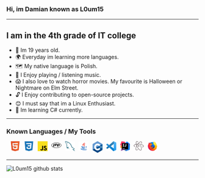### Hi, im Damian known as L0um15

---

## I am in the 4th grade of IT college
- 🎂 Im 19 years old.
- 🌍 Everyday im learning more languages.
- 🗺️ My native language is Polish.
- 🎵 I Enjoy playing / listening music.
- 😱 I also love to watch horror movies. My favourite is Halloween or Nightmare on Elm Street.
- 🔓 I Enjoy contributing to open-source projects.
- 😊 I must say that im a Linux Enthusiast.
- 🤔 Im learning C# currently.

---

### Known Languages / My Tools

<img align="left" style="margin-left: 10px;" width="26x" alt="HTML5" src="https://raw.githubusercontent.com/L0um15/L0um15/master/images/html5.png" />

<img align="left" style="margin-left: 10px;" width="26x" alt="CSS3" src="https://raw.githubusercontent.com/L0um15/L0um15/master/images/css.png" />

<img align="left" style="margin-left: 10px;" width="26x" alt="JavaScript" src="https://raw.githubusercontent.com/L0um15/L0um15/master/images/js.png" />

<img align="left" style="margin-left: 10px;" width="26x" alt="PHP" src="https://raw.githubusercontent.com/L0um15/L0um15/master/images/php.png" />

<img align="left" style="margin-left: 10px;" width="26x" alt="MySQL" src="https://raw.githubusercontent.com/L0um15/L0um15/master/images/sql.png" />

<img align="left" style="margin-left: 10px;" width="26x" alt="Java" src="https://raw.githubusercontent.com/L0um15/L0um15/master/images/java.png">

<img align="left" style="margin-left: 10px;" width="26x" alt="C++" src="https://raw.githubusercontent.com/L0um15/L0um15/master/images/c-plus.png" />

<img align="left" style="margin-left: 10px;" width="26x" alt="VSCode" src="https://raw.githubusercontent.com/L0um15/L0um15/master/images/vscode.png" />

<img align="left" style="margin-left: 10px;" width="26x" alt="Intellij Idea" src="https://raw.githubusercontent.com/L0um15/L0um15/master/images/intellij.png" />

<img align="left" style="margin-left: 10px;" width="26x" alt="Atom Notepad" src="https://raw.githubusercontent.com/L0um15/L0um15/master/images/atom.png" />

<img align="left" style="margin-left: 10px;" width="26x" alt="Firefox" src="https://raw.githubusercontent.com/L0um15/L0um15/master/images/firefox.png" />

<br>
<br>

---

<img alt="L0um15 github stats" src="https://github-readme-stats.vercel.app/api?username=L0um15&theme=radical&show_icons=true&hide_border=true" />
